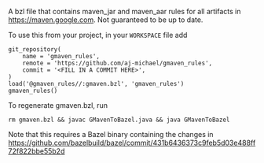 A bzl file that contains maven_jar and maven_aar rules for all artifacts in
https://maven.google.com. Not guaranteed to be up to date.

To use this from your project, in your `WORKSPACE` file add

```
git_repository(
    name = 'gmaven_rules',
    remote = 'https://github.com/aj-michael/gmaven_rules',
    commit = '<FILL IN A COMMIT HERE>',
)
load('@gmaven_rules//:gmaven.bzl', 'gmaven_rules')
gmaven_rules()
```

To regenerate gmaven.bzl, run

```
rm gmaven.bzl && javac GMavenToBazel.java && java GMavenToBazel
```

Note that this requires a Bazel binary containing the changes in
https://github.com/bazelbuild/bazel/commit/431b6436373c9feb5d03e488ff72f822bbe55b2d
